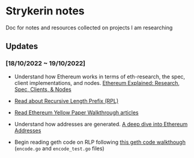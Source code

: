 # Strykerin notes

Doc for notes and resources collected on projects I am researching

## Updates

### [18/10/2022 ~ 19/10/2022]

- Understand how Ethereum works in terms of eth-research, the spec, client implementations, and nodes. [Ethereum Explained: Research, Spec, Clients, & Nodes](https://www.youtube.com/watch?v=vzgNqO_obH4)

- [Read about Recursive Length Prefix (RPL)](https://medium.com/coinmonks/data-structure-in-ethereum-episode-1-recursive-length-prefix-rlp-encoding-decoding-d1016832f919)

- [Read Ethereum Yellow Paper Walkthrough articles](https://www.lucassaldanha.com/ethereum-yellow-paper-walkthrough-1/)

- Understand how addresses are generated. [A deep dive into Ethereum Addresses](https://www.youtube.com/watch?v=VRVAiVBNQ_E)

- Begin reading geth code on RLP following [this geth code walkthough](https://www.youtube.com/watch?v=ec6TxiGE_s8&t=635s) (`encode.go` and `encode_test.go` files)
